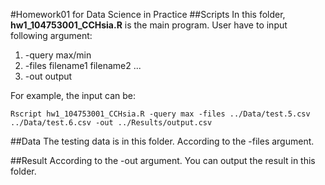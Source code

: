 #Homework01 for Data Science in Practice
##Scripts
In this folder, __hw1\_104753001\_CCHsia.R__ is the main program. User have to input following argument:

1. -query max/min
2. -files filename1 filename2 ...
3. -out output

For example, the input can be: 

	Rscript hw1_104753001_CCHsia.R -query max -files ../Data/test.5.csv ../Data/test.6.csv -out ../Results/output.csv

##Data
The testing data is in this folder. According to the -files argument.

##Result
According to the -out argument. You can output the result in this folder.
